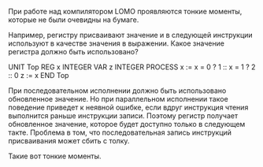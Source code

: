 При работе над компилятором LOMO проявляются тонкие моменты, которые не были очевидны на бумаге. 

Например, регистру присваивают значение и в следующей инструкции используют в качестве значения в выражении. Какое значение регистра должно быть использовано? 

  UNIT Top
  	REG x INTEGER
  	VAR z INTEGER
  PROCESS
  	x := x = 0 ? 1 :: x = 1 ? 2 :: 0
  	z := x
  END Top

При последовательном исполнении должно быть использовано обновленное значение. Но при параллельном исполнении такое поведение приведет к неявной ошибке, если вдруг инструкция чтения выполнится раньше инструкции записи. Поэтому регистр получает обновленное значение, которое будет доступно только в следующем такте. Проблема в том, что последовательная запись инструкций присваивания может сбить с толку.

Такие вот тонкие моменты.
